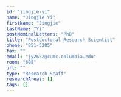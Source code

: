 ```yaml
---
id: "jingjie-yi"
name: "Jingjie Yi"
firstName: "Jingjie"
lastName: "Yi"
postNominalLetters: "PhD"
title: "Postdoctoral Research Scientist"
phone: "851-5285"
fax: ""
email: "jy2652@cumc.columbia.edu"
room: "608"
url: ""
type: "Research Staff"
researchAreas: []
tags: []
---
```


